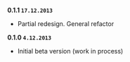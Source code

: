 
**0.1.1 `17.12.2013`**

- Partial redesign. General refactor

**0.1.0 `4.12.2013`**

- Initial beta version (work in process)
